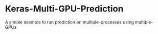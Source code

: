 # Keras-Multi-GPU-Prediction
A simple example to run prediction on multiple-processes using multiple-GPUs
